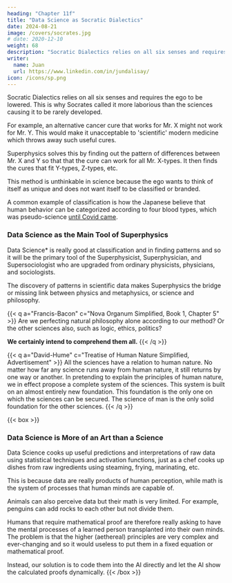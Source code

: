 ```yaml
---
heading: "Chapter 11f"
title: "Data Science as Socratic Dialectics"
date: 2024-08-21
image: /covers/socrates.jpg
# date: 2020-12-10
weight: 68
description: "Socratic Dialectics relies on all six senses and requires the ego to be lowered"
writer:
  name: Juan
  url: https://www.linkedin.com/in/jundalisay/
icon: /icons/sp.png
---
```





Socratic Dialectics relies on all six senses and requires the ego to be lowered. This is why Socrates called it more laborious than the sciences causing it to be rarely developed. 

For example, an alternative cancer cure that works for Mr. X might not work for Mr. Y. This would make it unacceptable to 'scientific' modern medicine which throws away such useful cures. 

Superphysics solves this by finding out the pattern of differences between Mr. X and Y so that that the cure can work for all Mr. X-types. It then finds the cures that fit Y-types, Z-types, etc. 

This method is unthinkable in science because the ego wants to think of itself as unique and does not want itself to be classified or branded.

A common example of classification is how the Japanese believe that human behavior can be categorized according to four blood types, which was pseudo-science [until Covid came](https://www.tmc.edu/news/2020/06/blood-type-may-affect-covid-19-outcomes-study-shows/). 


<!-- The goal is to solve problems by going outside of the box imposed by science. Superphysics adds that quality control to determine which is good pseudo-science and which is quack pseudo-science or those with zero or random replicability, in order to fill in the gaps in human knowledge and finally solve those unsolved by science. 
 -->


### Data Science as the Main Tool of Superphysics

Data Science* is really good at classification and in finding patterns and so it will be the primary tool of the Superphysicist, Superphysician, and Supersociologist who are upgraded from ordinary physicists, physicians, and sociologists. 

The discovery of patterns in scientific data makes Superphysics the bridge or missing link between physics and metaphysics, or science and philosophy.


{{< q a="Francis-Bacon" c="Nova Organum Simplified, Book 1, Chapter 5" >}}
Are we perfecting natural philosophy alone according to our method? Or the other sciences also, such as logic, ethics, politics?

**We certainly intend to comprehend them all.**
{{< /q >}}


{{< q a="David-Hume" c="Treatise of Human Nature Simplified, Advertisement" >}}
All the sciences have a relation to human nature. No matter how far any science runs away from human nature, it still returns by one way or another. In pretending to explain the principles of human nature, we in effect propose a complete system of the sciences. This system is built on an almost entirely new foundation. This foundation is the only one on which the sciences can be secured. The science of man is the only solid foundation for the other sciences.
{{< /q >}}

{{< box >}}
### Data Science is More of an Art than a Science

Data Science cooks up useful predictions and interpretations of raw data using statistical techniques and activation functions, just as a chef cooks up dishes from raw ingredients using steaming, frying, marinating, etc.

This is because data are really products of human perception, while math is the system of processes that human minds are capable of. 

Animals can also perceive data but their math is very limited. For example, penguins can add rocks to each other but not divide them. 

Humans that require mathematical proof are therefore really asking to have the mental processes of a learned person transplanted into their own minds. The problem is that the higher (aethereal) principles are very complex and ever-changing and so it would useless to put them in a fixed equation or mathematical proof. 

Instead, our solution is to code them into the AI directly and let the AI show the calculated proofs dynamically.
{{< /box >}}
